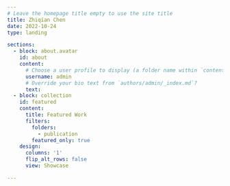 ```yaml
---
# Leave the homepage title empty to use the site title
title: Zhiqian Chen
date: 2022-10-24
type: landing

sections:
  - block: about.avatar
    id: about
    content:
      # Choose a user profile to display (a folder name within `content/authors/`)
      username: admin
      # Override your bio text from `authors/admin/_index.md`?
      text:
  - block: collection
    id: featured
    content:
      title: Featured Work
      filters:
        folders:
          - publication
        featured_only: true
    design:
      columns: '1'
      flip_alt_rows: false
      view: Showcase

---
```

